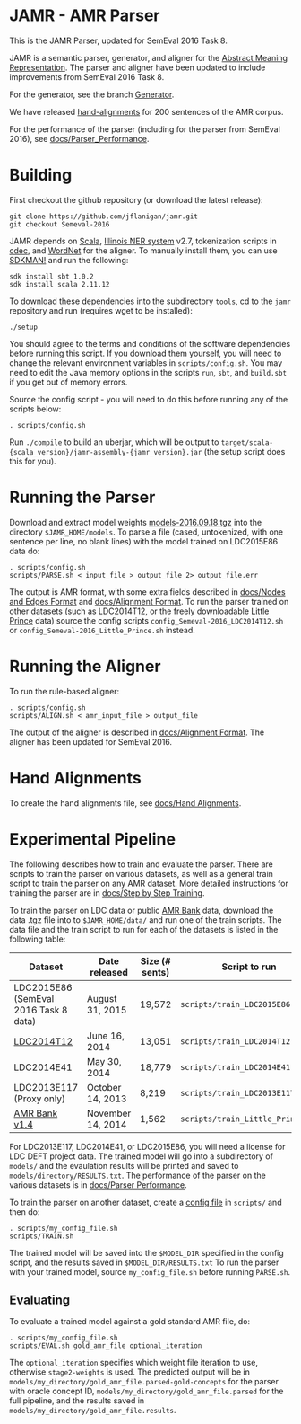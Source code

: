 JAMR - AMR Parser
=================

This is the JAMR Parser, updated for SemEval 2016 Task 8.

JAMR is a semantic parser, generator, and aligner for the [Abstract Meaning Representation](http://amr.isi.edu/).  The
parser and aligner have been updated to include improvements from SemEval 2016 Task 8.

For the generator, see the branch [Generator](http://github.com/jflanigan/jamr/tree/Generator).

We have released [hand-alignments](docs/Hand_Alignments.md) for 200 sentences of the AMR corpus.

For the performance of the parser (including for the parser from SemEval 2016), see [docs/Parser_Performance](docs/Parser_Performance.md).

# Building

First checkout the github repository (or download the latest release):

    git clone https://github.com/jflanigan/jamr.git
    git checkout Semeval-2016

JAMR depends on [Scala](http://www.scala-lang.org), [Illinois NER
system](http://cogcomp.cs.illinois.edu/page/download_view/NETagger) v2.7, tokenization scripts in
[cdec](https://github.com/redpony/cdec), and [WordNet](http://wordnetcode.princeton.edu/3.0/WordNet-3.0.tar.gz) for the
aligner. 
To manually install them, you can use [SDKMAN!](https://sdkman.io/install) and run the following:

    sdk install sbt 1.0.2
    sdk install scala 2.11.12


To download these dependencies into the subdirectory `tools`, cd to the `jamr` repository and run (requires
wget to be installed):

    ./setup

You should agree to the terms and conditions of the software dependencies before running this script.  If you download
them yourself, you will need to change the relevant environment variables in `scripts/config.sh`.  You may need to edit
the Java memory options in the scripts `run`, `sbt`, and `build.sbt` if you get out of memory errors.

Source the config script - you will need to do this before running any of the scripts below:

    . scripts/config.sh

Run `./compile` to build an uberjar, which will be output to
`target/scala-{scala_version}/jamr-assembly-{jamr_version}.jar` (the setup script does this for you).

# Running the Parser

Download and extract model weights [models-2016.09.18.tgz](http://cs.cmu.edu/~jmflanig/models-2016.09.18.tgz) into the directory
`$JAMR_HOME/models`.  To parse a file (cased, untokenized, with one sentence per line, no blank lines) with the model trained on
LDC2015E86 data do:

    . scripts/config.sh
    scripts/PARSE.sh < input_file > output_file 2> output_file.err

The output is AMR format, with some extra fields described in [docs/Nodes and Edges
Format](docs/Nodes_and_Edges_Format.md) and [docs/Alignment Format](docs/Alignment_Format.md). To run the parser trained
on other datasets (such as LDC2014T12, or the freely downloadable [Little
Prince](http://amr.isi.edu/download.html) data) source the config scripts `config_Semeval-2016_LDC2014T12.sh`
or `config_Semeval-2016_Little_Prince.sh` instead.

# Running the Aligner

To run the rule-based aligner:

    . scripts/config.sh
    scripts/ALIGN.sh < amr_input_file > output_file

The output of the aligner is described in [docs/Alignment Format](docs/Alignment_Format.md).  The aligner has been
updated for SemEval 2016.

# Hand Alignments

To create the hand alignments file, see [docs/Hand Alignments](docs/Hand_Alignments.md).

# Experimental Pipeline

The following describes how to train and evaluate the parser.  There are scripts to train the parser on various
datasets, as well as a general train script to train the parser on any AMR dataset.  More detailed instructions for
training the parser are in [docs/Step by Step Training](docs/Step_by_Step_Training.md).

To train the parser on LDC data or public [AMR Bank](http://amr.isi.edu/download.html) data, download the data .tgz file
into to `$JAMR_HOME/data/` and run one of the train scripts.  The data file and the train script to run for each of the datasets
is listed in the following table:

| Dataset | Date released | Size (# sents) | Script to run   | File to move to `data/` |
| --- | ---- | ---- | ---- | --- |
| LDC2015E86 (SemEval 2016 Task 8 data)   | August 31, 2015     | 19,572     | `scripts/train_LDC2015E86.sh` | `LDC2015E86_DEFT_Phase_2_AMR_Annotation_R1.tgz` |
| [LDC2014T12](https://catalog.ldc.upenn.edu/LDC2014T12) | June 16, 2014 | 13,051 | `scripts/train_LDC2014T12.sh`    | `amr_anno_1.0_LDC2014T12.tgz` |
| LDC2014E41 | May 30, 2014 | 18,779 | `scripts/train_LDC2014E41.sh`    | `LDC2014E41_DEFT_Phase_1_AMR_Annotation_R4.tgz`  |
| LDC2013E117 (Proxy only) | October 14, 2013 | 8,219 | `scripts/train_LDC2013E117.sh` | `LDC2013E117.tgz` |
| [AMR Bank v1.4](http://amr.isi.edu/download.html) | November 14, 2014 | 1,562 | `scripts/train_Little_Prince.sh` | (automatically downloaded)   |

For LDC2013E117, LDC2014E41, or LDC2015E86, you will need a license for LDC DEFT project data. The trained model will go into a subdirectory of `models/` and the evaulation results will be printed and saved to
`models/directory/RESULTS.txt`.  The performance of the parser on the various datasets is in [docs/Parser
Performance](docs/Parser_Performance.md).

To train the parser on another dataset, create a [config file](docs/Config_File.md) in `scripts/` and
then do:

    . scripts/my_config_file.sh
    scripts/TRAIN.sh

The trained model will be saved into the `$MODEL_DIR` specified in the config script, and the results saved in
`$MODEL_DIR/RESULTS.txt` To run the parser with your trained model, source `my_config_file.sh` before running
`PARSE.sh`.

## Evaluating

To evaluate a trained model against a gold standard AMR file, do:

    . scripts/my_config_file.sh
    scripts/EVAL.sh gold_amr_file optional_iteration

The `optional_iteration` specifies which weight file iteration to use, otherwise `stage2-weights` is used. The predicted
output will be in `models/my_directory/gold_amr_file.parsed-gold-concepts` for the parser with oracle concept ID,
`models/my_directory/gold_amr_file.parsed` for the full pipeline, and the results saved in
`models/my_directory/gold_amr_file.results`.

